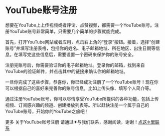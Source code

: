 # YouTube账号注册

想要在YouTube上上传视频或者评论、点赞视频，都需要一个YouTube账号。注册YouTube账号非常简单，只需要几个简单的步骤就能完成。

首先，打开YouTube网站或者应用，点击右上角的“登录”按钮。接着，选择“创建账号”并填写注册表格，包括你的姓名、电子邮箱地址、所在地区、出生日期等信息。在填写完这些信息后，需要设置一个密码来保护你的账号安全。

注册完账号后，你需要验证你的电子邮箱地址。登录你的邮箱，找到来自YouTube的验证邮件，并点击其中的链接来确认你的邮箱地址。

一旦你完成了这些步骤，恭喜你，你已经成功注册了一个YouTube账号！现在你可以根据自己的喜好来完善你的账号信息，比如上传头像、填写个人简介等。

通过注册YouTube账号，你可以尽情享受YouTube所提供的各种功能，包括上传视频、订阅感兴趣的频道、创建播放列表等。所以赶快注册一个属于自己的YouTube账号，开始你的YouTube之旅吧！

更多 关于YouTube账号注册 请通过✈与我们联系，感谢阅读，谢谢！[点这✈里联系](https://lm.k02.cc)